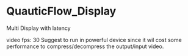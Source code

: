# QuauticFlow_Display
Multi Display with latency 

video fps: 30
Suggest to run in powerful device since it wil cost some performance to compress/decompress the output/input video.
